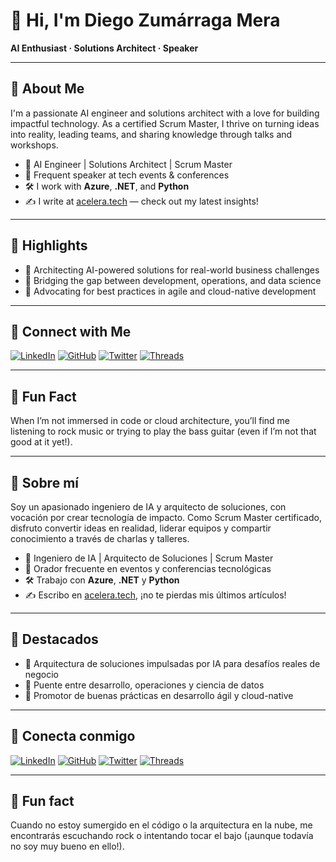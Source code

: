 # 👋 Hi, I'm Diego Zumárraga Mera

**AI Enthusiast · Solutions Architect · Speaker**

---

## 🚀 About Me

I'm a passionate AI engineer and solutions architect with a love for building impactful technology. As a certified Scrum Master, I thrive on turning ideas into reality, leading teams, and sharing knowledge through talks and workshops.

- 🧠 AI Engineer | Solutions Architect | Scrum Master
- 💬 Frequent speaker at tech events & conferences
- 🛠️ I work with **Azure**, **.NET**, and **Python**
- ✍️ I write at [acelera.tech](https://acelera.tech) — check out my latest insights!

---

## 🌟 Highlights

- 🔹 Architecting AI-powered solutions for real-world business challenges
- 🔹 Bridging the gap between development, operations, and data science
- 🔹 Advocating for best practices in agile and cloud-native development

---

## 🔗 Connect with Me

[![LinkedIn](https://img.shields.io/badge/LinkedIn-blue?logo=linkedin&style=flat-square)](https://ec.linkedin.com/in/dfmera)
[![GitHub](https://img.shields.io/badge/GitHub-181717?logo=github&style=flat-square)](https://github.com/dfmera)
[![Twitter](https://img.shields.io/badge/Twitter-1da1f2?logo=twitter&style=flat-square)](https://twitter.com/dfmera)
[![Threads](https://img.shields.io/badge/Threads-000?logo=threads&style=flat-square)](https://www.threads.net/@dfmera)

---

## 🎸 Fun Fact

When I’m not immersed in code or cloud architecture, you’ll find me listening to rock music or trying to play the bass guitar (even if I’m not that good at it yet!).

---

## 🚀 Sobre mí

Soy un apasionado ingeniero de IA y arquitecto de soluciones, con vocación por crear tecnología de impacto. Como Scrum Master certificado, disfruto convertir ideas en realidad, liderar equipos y compartir conocimiento a través de charlas y talleres.

- 🧠 Ingeniero de IA | Arquitecto de Soluciones | Scrum Master
- 💬 Orador frecuente en eventos y conferencias tecnológicas
- 🛠️ Trabajo con **Azure**, **.NET** y **Python**
- ✍️ Escribo en [acelera.tech](https://acelera.tech), ¡no te pierdas mis últimos artículos!

---

## 🌟 Destacados

- 🔹 Arquitectura de soluciones impulsadas por IA para desafíos reales de negocio
- 🔹 Puente entre desarrollo, operaciones y ciencia de datos
- 🔹 Promotor de buenas prácticas en desarrollo ágil y cloud-native

---

## 🔗 Conecta conmigo

[![LinkedIn](https://img.shields.io/badge/LinkedIn-blue?logo=linkedin&style=flat-square)](https://ec.linkedin.com/in/dfmera)
[![GitHub](https://img.shields.io/badge/GitHub-181717?logo=github&style=flat-square)](https://github.com/dfmera)
[![Twitter](https://img.shields.io/badge/Twitter-1da1f2?logo=twitter&style=flat-square)](https://twitter.com/dfmera)
[![Threads](https://img.shields.io/badge/Threads-000?logo=threads&style=flat-square)](https://www.threads.net/@dfmera)

---

## 🎸 Fun fact

Cuando no estoy sumergido en el código o la arquitectura en la nube, me encontrarás escuchando rock o intentando tocar el bajo (¡aunque todavía no soy muy bueno en ello!).

